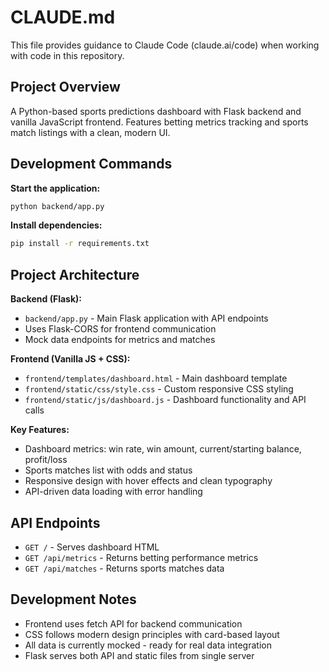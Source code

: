 # CLAUDE.md

This file provides guidance to Claude Code (claude.ai/code) when working with code in this repository.

## Project Overview

A Python-based sports predictions dashboard with Flask backend and vanilla JavaScript frontend. Features betting metrics tracking and sports match listings with a clean, modern UI.

## Development Commands

**Start the application:**
```bash
python backend/app.py
```

**Install dependencies:**
```bash
pip install -r requirements.txt
```

## Project Architecture

**Backend (Flask):**
- `backend/app.py` - Main Flask application with API endpoints
- Uses Flask-CORS for frontend communication
- Mock data endpoints for metrics and matches

**Frontend (Vanilla JS + CSS):**
- `frontend/templates/dashboard.html` - Main dashboard template
- `frontend/static/css/style.css` - Custom responsive CSS styling
- `frontend/static/js/dashboard.js` - Dashboard functionality and API calls

**Key Features:**
- Dashboard metrics: win rate, win amount, current/starting balance, profit/loss
- Sports matches list with odds and status
- Responsive design with hover effects and clean typography
- API-driven data loading with error handling

## API Endpoints

- `GET /` - Serves dashboard HTML
- `GET /api/metrics` - Returns betting performance metrics  
- `GET /api/matches` - Returns sports matches data

## Development Notes

- Frontend uses fetch API for backend communication
- CSS follows modern design principles with card-based layout
- All data is currently mocked - ready for real data integration
- Flask serves both API and static files from single server